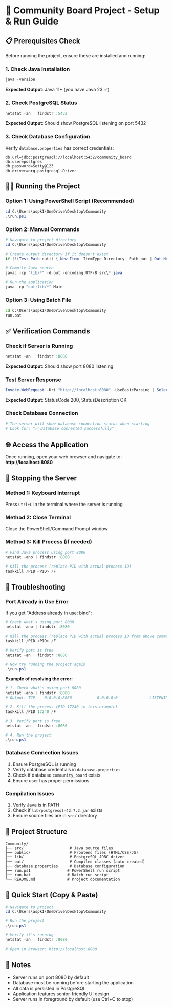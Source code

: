 # 🚀 Community Board Project - Setup & Run Guide

## 📋 Prerequisites Check

Before running the project, ensure these are installed and running:

### 1. Check Java Installation

```powershell
java -version
```

**Expected Output**: Java 11+ (you have Java 23 ✅)

### 2. Check PostgreSQL Status

```powershell
netstat -an | findstr :5432
```

**Expected Output**: Should show PostgreSQL listening on port 5432

### 3. Check Database Configuration

Verify `database.properties` has correct credentials:

```properties
db.url=jdbc:postgresql://localhost:5432/community_board
db.user=postgres
db.password=Setty@123
db.driver=org.postgresql.Driver
```

## 🏃‍♂️ Running the Project

### Option 1: Using PowerShell Script (Recommended)

```powershell
cd C:\Users\aspk1\OneDrive\Desktop\Community
.\run.ps1
```

### Option 2: Manual Commands

```powershell
# Navigate to project directory
cd C:\Users\aspk1\OneDrive\Desktop\Community

# Create output directory if it doesn't exist
if (!(Test-Path out)) { New-Item -ItemType Directory -Path out | Out-Null }

# Compile Java source
javac -cp "lib/*" -d out -encoding UTF-8 src\*.java

# Run the application
java -cp "out;lib/*" Main
```

### Option 3: Using Batch File

```cmd
cd C:\Users\aspk1\OneDrive\Desktop\Community
run.bat
```

## ✅ Verification Commands

### Check if Server is Running

```powershell
netstat -an | findstr :8080
```

**Expected Output**: Should show port 8080 listening

### Test Server Response

```powershell
Invoke-WebRequest -Uri "http://localhost:8080" -UseBasicParsing | Select-Object StatusCode, StatusDescription
```

**Expected Output**: StatusCode 200, StatusDescription OK

### Check Database Connection

```powershell
# The server will show database connection status when starting
# Look for: "✅ Database connected successfully"
```

## 🌐 Access the Application

Once running, open your web browser and navigate to:
**http://localhost:8080**

## 🛑 Stopping the Server

### Method 1: Keyboard Interrupt

Press `Ctrl+C` in the terminal where the server is running

### Method 2: Close Terminal

Close the PowerShell/Command Prompt window

### Method 3: Kill Process (if needed)

```powershell
# Find Java process using port 8080
netstat -ano | findstr :8080

# Kill the process (replace PID with actual process ID)
taskkill /PID <PID> /F
```

## 🔧 Troubleshooting

### Port Already in Use Error

If you get "Address already in use: bind":

```powershell
# Check what's using port 8080
netstat -ano | findstr :8080

# Kill the process (replace PID with actual process ID from above command)
taskkill /PID <PID> /F

# Verify port is free
netstat -an | findstr :8080

# Now try running the project again
.\run.ps1
```

**Example of resolving the error:**

```powershell
# 1. Check what's using port 8080
netstat -ano | findstr :8080
# Output: TCP    0.0.0.0:8080           0.0.0.0:0              LISTENING       17240

# 2. Kill the process (PID 17240 in this example)
taskkill /PID 17240 /F

# 3. Verify port is free
netstat -an | findstr :8080

# 4. Run the project
.\run.ps1
```

### Database Connection Issues

1. Ensure PostgreSQL is running
2. Verify database credentials in `database.properties`
3. Check if database `community_board` exists
4. Ensure user has proper permissions

### Compilation Issues

1. Verify Java is in PATH
2. Check if `lib/postgresql-42.7.2.jar` exists
3. Ensure source files are in `src/` directory

## 📁 Project Structure

```
Community/
├── src/                    # Java source files
├── public/                 # Frontend files (HTML/CSS/JS)
├── lib/                    # PostgreSQL JDBC driver
├── out/                    # Compiled classes (auto-created)
├── database.properties     # Database configuration
├── run.ps1                # PowerShell run script
├── run.bat                # Batch run script
└── README.md              # Project documentation
```

## 🎯 Quick Start (Copy & Paste)

```powershell
# Navigate to project
cd C:\Users\aspk1\OneDrive\Desktop\Community

# Run the project
.\run.ps1

# Verify it's running
netstat -an | findstr :8080

# Open in browser: http://localhost:8080
```

## 📝 Notes

- Server runs on port 8080 by default
- Database must be running before starting the application
- All data is persisted in PostgreSQL
- Application features senior-friendly UI design
- Server runs in foreground by default (use Ctrl+C to stop)
